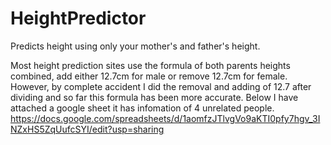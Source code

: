 # HeightPredictor
Predicts height using only your mother's and father's height.

Most height prediction sites use the formula of both parents heights combined, add either 12.7cm for male or remove 12.7cm for female. However, by complete accident I did the removal and adding of 12.7 after dividing and so far this formula has been more accurate. Below I have attached a google sheet it has infomation of 4 unrelated people.
https://docs.google.com/spreadsheets/d/1aomfzJTlvgVo9aKTI0pfy7hgv_3INZxHS5ZqUufcSYI/edit?usp=sharing
